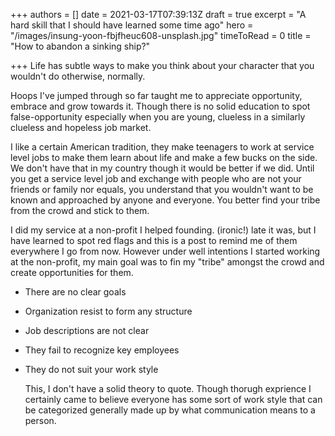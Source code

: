 +++
authors = []
date = 2021-03-17T07:39:13Z
draft = true
excerpt = "A hard skill that I should have learned some time ago"
hero = "/images/insung-yoon-fbjfheuc608-unsplash.jpg"
timeToRead = 0
title = "How to abandon a sinking ship?"

+++
Life has subtle ways to make you think about your character that you wouldn't do otherwise, normally.

Hoops I've jumped through so far taught me to appreciate opportunity, embrace and grow towards it. Though there is no solid education to spot false-opportunity especially when you are young, clueless in a similarly clueless and hopeless job market.

I like a certain American tradition, they make teenagers to work at service level jobs to make them learn about life and make a few bucks on the side. We don't have that in my country though it would be better if we did. Until you get a service level job and exchange with people who are not your friends or family nor equals, you understand that you wouldn't want to be known and approached by anyone and everyone. You better find your tribe from the crowd and stick to them.

I did my service at a non-profit I helped founding. (ironic!) late it was, but I have learned to spot red flags and this is a post to remind me of them everywhere I go from now. However under well intentions I started working at the non-profit, my main goal was to fin my "tribe" amongst the crowd and create opportunities for them.

* There are no clear goals
* Organization resist to form any structure
* Job descriptions are not clear
* They fail to recognize key employees
* They do not suit your work style

  This, I don't have a solid theory to quote. Though thorugh exprience I certainly came to believe everyone has some sort of work style that can be categorized generally made up  by what communication means to a person.